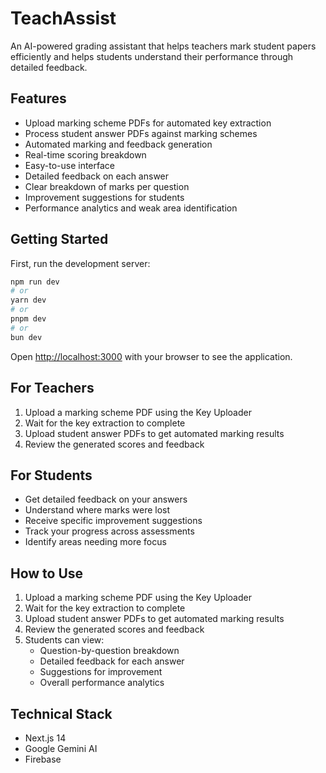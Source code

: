 # TeachAssist

An AI-powered grading assistant that helps teachers mark student papers efficiently and helps students understand their performance through detailed feedback.

## Features

- Upload marking scheme PDFs for automated key extraction
- Process student answer PDFs against marking schemes
- Automated marking and feedback generation
- Real-time scoring breakdown
- Easy-to-use interface
- Detailed feedback on each answer
- Clear breakdown of marks per question
- Improvement suggestions for students
- Performance analytics and weak area identification

## Getting Started

First, run the development server:

```bash
npm run dev
# or
yarn dev
# or
pnpm dev
# or
bun dev
```

Open [http://localhost:3000](http://localhost:3000) with your browser to see the application.

## For Teachers

1. Upload a marking scheme PDF using the Key Uploader
2. Wait for the key extraction to complete
3. Upload student answer PDFs to get automated marking results
4. Review the generated scores and feedback

## For Students

- Get detailed feedback on your answers
- Understand where marks were lost
- Receive specific improvement suggestions
- Track your progress across assessments
- Identify areas needing more focus

## How to Use

1. Upload a marking scheme PDF using the Key Uploader
2. Wait for the key extraction to complete
3. Upload student answer PDFs to get automated marking results
4. Review the generated scores and feedback
5. Students can view:
   - Question-by-question breakdown
   - Detailed feedback for each answer
   - Suggestions for improvement
   - Overall performance analytics

## Technical Stack

- Next.js 14
- Google Gemini AI
- Firebase